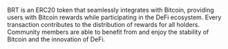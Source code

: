 BRT is an ERC20 token that seamlessly integrates with Bitcoin, providing users with Bitcoin rewards while participating in the DeFi ecosystem. Every transaction contributes to the distribution of rewards for all holders. Community members are able to benefit from and enjoy the stability of Bitcoin and the innovation of DeFi.
